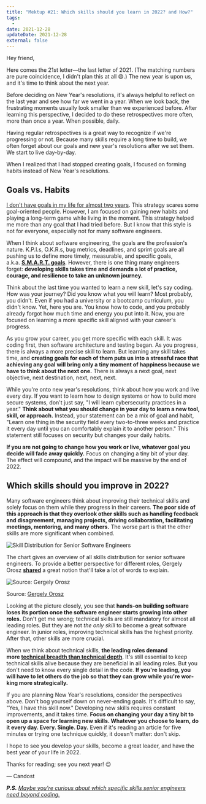 ```yaml
---
title: "Mektup #21: Which skills should you learn in 2022? and How?"
tags:
  -
date: 2021-12-28
updateDate: 2021-12-28
external: false
---
```


Hey friend,

Here comes the 21st letter—the last letter of 2021. (The matching numbers are pure coincidence, I didn't plan this at all 😄.) The new year is upon us, and it's time to think about the next year.

Before deciding on New Year's resolutions, it's always helpful to reflect on the last year and see how far we went in a year. When we look back, the frustrating moments usually look smaller than we experienced before. After learning this perspective, I decided to do these retrospectives more often, more than once a year. When possible, daily.

Having regular retrospectives is a great way to recognize if we're progressing or not. Because many skills require a long time to build, we often forget about our goals and new year's resolutions after we set them. We start to live day-by-day.

When I realized that I had stopped creating goals, I focused on forming habits instead of New Year's resolutions.

## Goals vs. Habits

​[I don't have goals in my life for almost two years](/growth-with-systematic-bliss/). This strategy scares some goal-oriented people. However, I am focused on gaining new habits and playing a long-term game while living in the moment. This strategy helped me more than any goal that I had tried before. But I know that this style is not for everyone, especially not for many software engineers.

When I think about software engineering, the goals are the profession's nature. K.P.I.s, O.K.R.s, bug metrics, dead­lines, and sprint goals are all pushing us to define more timely, measurable, and specific goals, a.k.a. **[S.M.A.R.T. goals](https://www.atlassian.com/blog/productivity/how-to-write-smart-goals)**. However, there is one thing many engineers forget: **developing skills takes time and demands a lot of practice, courage, and resilience to take an unknown journey.**

Think about the last time you wanted to learn a new skill, let's say coding. How was your journey? Did you know what you will learn? Most probably, you didn't. Even if you had a university or a bootcamp curriculum, you didn't know. Yet, here you are. You know how to code, and you probably already forgot how much time and energy you put into it. Now, you are focused on learning a more specific skill aligned with your career's progress.

As you grow your career, you get more specific with each skill. It was coding first, then software architecture and testing began. As you progress, there is always a more precise skill to learn. But learning any skill takes time, and **creating goals for each of them puts us into a stressful race that achieving any goal will bring only a tiny moment of happiness because we have to think about the next one.** There is always a next goal, next objective, next destination, next, next, next.

While you're onto new year's resolutions, think about how you work and live every day. If you want to learn how to design systems or how to build more secure systems, don't just say, "I will learn cybersecurity practices in a year." **Think about what you should change in your day to learn a new tool, skill, or approach.** Instead, your statement can be a mix of goal and habit, "Learn one thing in the security field every two-to-three weeks and practice it every day until you can comfortably explain it to another person." This statement still focuses on security but changes your daily habits.

**If you are not going to change how you work or live, whatever goal you decide will fade away quickly.** Focus on changing a tiny bit of your day. The effect will compound, and the impact will be massive by the end of 2022.

## Which skills should you improve in 2022?

Many software engineers think about improving their tech­nical skills and solely focus on them while they progress in their careers. **The poor side of this approach is that they overlook other skills such as handling feedback and disagreement, managing projects, driving collaboration, facilitating meetings, mentoring, and many others.** The worse part is that the other skills are more significant when combined.

![Skill Distribution for Senior Software Engineers](/images/content/newsletter/skill-distribution-for-senior-software-engineers.png)

The chart gives an overview of all skills distribution for senior software engineers. To provide a better perspective for different roles, Gergely Orosz **[shared](https://newsletter.pragmaticengineer.com/p/engineering-leadership-skillset-overlaps)** a great notion that'll take a lot of words to explain.

![Source: Gergely Orosz](/images/content/newsletter/time-spent-in-software-engineering-per-seniority.png)

Source: [Gergely Orosz](https://twitter.com/GergelyOrosz/status/1473353064358756352)

Looking at the picture closely, you see that **hands-on building software loses its portion once the software engineer starts growing into other roles.** Don't get me wrong; technical skills are still mandatory for almost all leading roles. But they are not _the only skill_ to become a great software engineer. In junior roles, improving technical skills has the highest priority. After that, other skills are more crucial.

When we think about technical skills, **the leading roles demand more [technical breadth than technical depth](/newsletter/mektup-8/)**. It's still essential to keep technical skills alive because they are beneficial in all leading roles. But you don't need to know every single detail in the code. **If you're leading, you will have to let others do the job so that they can grow while you're wor­king more strategically.**

If you are planning New Year's resolutions, consider the perspectives above. Don't bog yourself down on never-ending goals. It's difficult to say, "Yes, I have this skill now." Developing new skills requires constant improvements, and it takes time. **Focus on changing your day a tiny bit to open up a space for learning new skills. What­ever you choose to learn, do it every day. Every. Single. Day.** Even if it's reading an article for five minutes or trying one technique quickly, it doesn't matter: don't skip.

I hope to see you develop your skills, become a great leader, and have the best year of your life in 2022.

Thanks for reading; see you next year! 😉

— Candost

_**P.S.** [Maybe you're curious about which specific skills senior engineers need beyond coding.](https://skamille.medium.com/an-incomplete-list-of-skills-senior-engineers-need-beyond-coding-8ed4a521b29f)_
